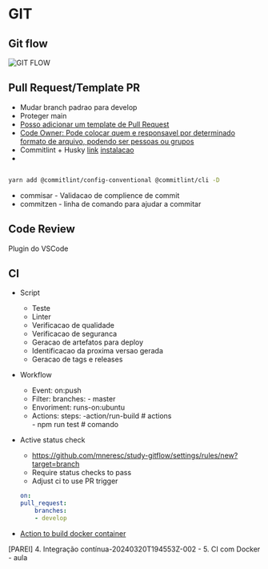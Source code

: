 # GIT

## Git flow

![GIT FLOW](https://lh3.googleusercontent.com/70jaEZnESXQ6SssU5uI4yO62JBz6xq2sNrrz8bW_ap2CuWUaQlbKs3j6NyRJnvcvYwAugkW8WzNJX21dZ2SMd9O_1TTpKZT-FsBkYSPy4rUSpJSo2C-WPTaLc2jQ8ancyj1TetXQ "GIT Flow")


## Pull Request/Template PR

* Mudar branch padrao para develop
* Proteger main
* [Posso adicionar um template de Pull Request](./.github/PULL_REQUEST_TEMPLATE.md)
* [Code Owner: Pode colocar quem e responsavel por determinado formato de arquivo, podendo ser pessoas ou grupos](./.github/codeowners)
* Commitlint + Husky [link](https://commitlint.js.org/guides/local-setup.html) [instalacao](https://dev.to/vitordevsp/padronizacao-de-commit-com-commitlint-husky-e-commitizen-3g1n)
* 

```bash

yarn add @commitlint/config-conventional @commitlint/cli -D

```
* commisar - Validacao de complience de commit
* commitzen - linha de comando para ajudar a commitar

## Code Review

Plugin do VSCode

## CI

* Script
    * Teste
    * Linter
    * Verificacao de qualidade
    * Verificacao de seguranca
    * Geracao de artefatos para deploy
    * Identificacao da proxima versao gerada
    * Geracao de tags e releases

* Workflow
    * Event: on:push
    * Filter: branches: - master
    * Envoriment: runs-on:ubuntu
    * Actions: steps: 
            -action/run-build # actions  
            - npm run test    # comando
* Active status check 
    * https://github.com/mneresc/study-gitflow/settings/rules/new?target=branch
    * Require status checks to pass
    * Adjust ci to use PR trigger

    ```yml
    on: 
    pull_request:
        branches:
        - develop
    ```

* [Action to build docker container](https://github.com/marketplace/actions/build-and-push-docker-images)


[PAREI] 4. Integração contínua-20240320T194553Z-002 - 5. CI com Docker - aula 
